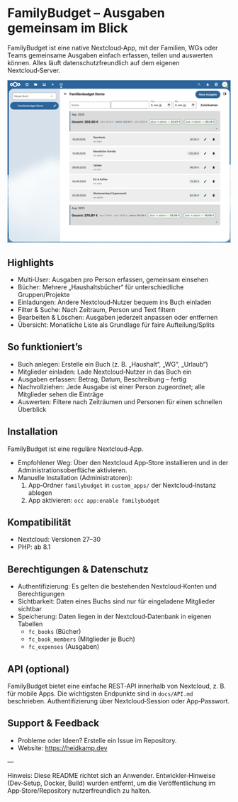# FamilyBudget – Ausgaben gemeinsam im Blick

FamilyBudget ist eine native Nextcloud‑App, mit der Familien, WGs oder Teams gemeinsame Ausgaben einfach erfassen, teilen und auswerten können. Alles läuft datenschutzfreundlich auf dem eigenen Nextcloud‑Server.

![FamilyBudget Screenshot](./store.png)

## Highlights

- Multi‑User: Ausgaben pro Person erfassen, gemeinsam einsehen
- Bücher: Mehrere „Haushaltsbücher“ für unterschiedliche Gruppen/Projekte
- Einladungen: Andere Nextcloud‑Nutzer bequem ins Buch einladen
- Filter & Suche: Nach Zeitraum, Person und Text filtern
- Bearbeiten & Löschen: Ausgaben jederzeit anpassen oder entfernen
- Übersicht: Monatliche Liste als Grundlage für faire Aufteilung/Splits

## So funktioniert’s

- Buch anlegen: Erstelle ein Buch (z. B. „Haushalt“, „WG“, „Urlaub“)
- Mitglieder einladen: Lade Nextcloud‑Nutzer in das Buch ein
- Ausgaben erfassen: Betrag, Datum, Beschreibung – fertig
- Nachvollziehen: Jede Ausgabe ist einer Person zugeordnet; alle Mitglieder sehen die Einträge
- Auswerten: Filtere nach Zeiträumen und Personen für einen schnellen Überblick

## Installation

FamilyBudget ist eine reguläre Nextcloud‑App.

- Empfohlener Weg: Über den Nextcloud App‑Store installieren und in der Administrationsoberfläche aktivieren.
- Manuelle Installation (Administratoren):
  1) App‑Ordner `familybudget` in `custom_apps/` der Nextcloud‑Instanz ablegen
  2) App aktivieren: `occ app:enable familybudget`

## Kompatibilität

- Nextcloud: Versionen 27–30
- PHP: ab 8.1

## Berechtigungen & Datenschutz

- Authentifizierung: Es gelten die bestehenden Nextcloud‑Konten und Berechtigungen
- Sichtbarkeit: Daten eines Buchs sind nur für eingeladene Mitglieder sichtbar
- Speicherung: Daten liegen in der Nextcloud‑Datenbank in eigenen Tabellen
  - `fc_books` (Bücher)
  - `fc_book_members` (Mitglieder je Buch)
  - `fc_expenses` (Ausgaben)

## API (optional)

FamilyBudget bietet eine einfache REST‑API innerhalb von Nextcloud, z. B. für mobile Apps. Die wichtigsten Endpunkte sind in `docs/API.md` beschrieben. Authentifizierung über Nextcloud‑Session oder App‑Passwort.

## Support & Feedback

- Probleme oder Ideen? Erstelle ein Issue im Repository.
- Website: https://heidkamp.dev

—

Hinweis: Diese README richtet sich an Anwender. Entwickler‑Hinweise (Dev‑Setup, Docker, Build) wurden entfernt, um die Veröffentlichung im App‑Store/Repository nutzerfreundlich zu halten.
